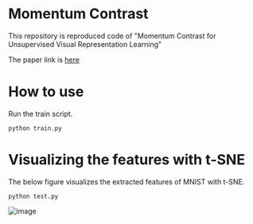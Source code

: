 # Momentum Contrast

This repository is reproduced code of "Momentum Contrast for Unsupervised Visual Representation Learning"

The paper link is [here](https://arxiv.org/abs/1911.05722)

# How to use

Run the train script.

```
python train.py
```

# Visualizing the features with t-SNE

The below figure visualizes the extracted features of MNIST with t-SNE.

```
python test.py
```

![image](https://user-images.githubusercontent.com/14243883/71716313-a1372680-2e57-11ea-8bbd-a284be180bd6.png)
